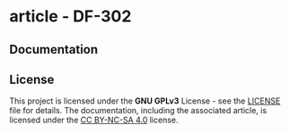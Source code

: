 # article - DF-302

## Documentation


## License

This project is licensed under the **GNU GPLv3** License - see the [LICENSE](LICENSE) file for details. The documentation, including the associated article, is licensed under the [CC BY-NC-SA 4.0](https://creativecommons.org/licenses/by-nc-sa/4.0/) license.
